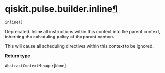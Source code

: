 # qiskit.pulse.builder.inline[¶](#qiskit-pulse-builder-inline "Permalink to this headline")

<span id="undefined" />

`inline()`

Deprecated. Inline all instructions within this context into the parent context, inheriting the scheduling policy of the parent context.

<Admonition title="Warning" type="caution">
  This will cause all scheduling directives within this context to be ignored.
</Admonition>

**Return type**

`AbstractContextManager`\[`None`]

